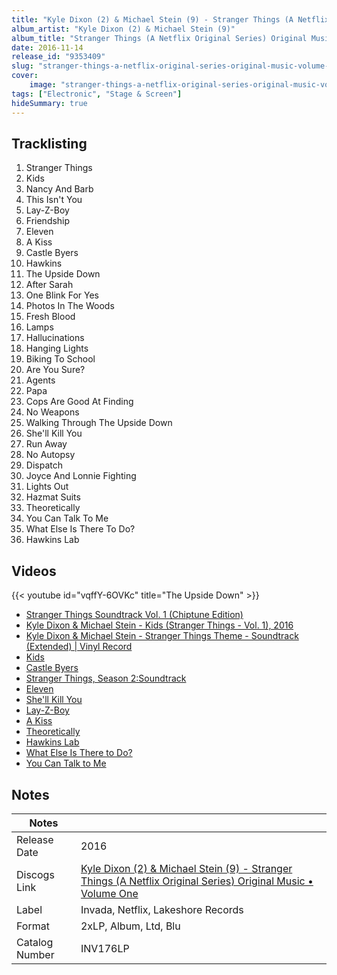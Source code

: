 ```yaml
---
title: "Kyle Dixon (2) & Michael Stein (9) - Stranger Things (A Netflix Original Series) Original Music • Volume One"
album_artist: "Kyle Dixon (2) & Michael Stein (9)"
album_title: "Stranger Things (A Netflix Original Series) Original Music • Volume One"
date: 2016-11-14
release_id: "9353409"
slug: "stranger-things-a-netflix-original-series-original-music-volume-one-9353409"
cover:
    image: "stranger-things-a-netflix-original-series-original-music-volume-one-9353409.jpg"
tags: ["Electronic", "Stage & Screen"]
hideSummary: true
---
```


## Tracklisting
1. Stranger Things
2. Kids
3. Nancy And Barb
4. This Isn't You
5. Lay-Z-Boy
6. Friendship
7. Eleven
8. A Kiss
9. Castle Byers
10. Hawkins
11. The Upside Down
12. After Sarah
13. One Blink For Yes
14. Photos In The Woods
15. Fresh Blood 
16. Lamps
17. Hallucinations
18. Hanging Lights
19. Biking To School
20. Are You Sure?
21. Agents
22. Papa
23. Cops Are Good At Finding
24. No Weapons
25. Walking Through The Upside Down
26. She'll Kill You
27. Run Away
28. No Autopsy
29. Dispatch
30. Joyce And Lonnie Fighting
31. Lights Out
32. Hazmat Suits
33. Theoretically
34. You Can Talk To Me
35. What Else Is There To Do?
36. Hawkins Lab

## Videos
{{< youtube id="vqffY-6OVKc" title="The Upside Down" >}}
- [Stranger Things Soundtrack Vol. 1 (Chiptune Edition)](https://www.youtube.com/watch?v=X8ngDjOqhAE)
- [Kyle Dixon & Michael Stein - Kids (Stranger Things - Vol. 1), 2016](https://www.youtube.com/watch?v=V2f5eHmMEdo)
- [Kyle Dixon & Michael Stein - Stranger Things Theme - Soundtrack (Extended) | Vinyl Record](https://www.youtube.com/watch?v=9O_lPBKrSeE)
- [Kids](https://www.youtube.com/watch?v=Ha2OcL_0gtM)
- [Castle Byers](https://www.youtube.com/watch?v=IFOldMEUCgU)
- [Stranger Things, Season 2:Soundtrack](https://www.youtube.com/watch?v=0B4g7PDcQzY)
- [Eleven](https://www.youtube.com/watch?v=Ap3W5rSpHDU)
- [She'll Kill You](https://www.youtube.com/watch?v=ly2ox8vP0Z0)
- [Lay-Z-Boy](https://www.youtube.com/watch?v=oVd9DKANMZo)
- [A Kiss](https://www.youtube.com/watch?v=Hnu1fBUjjMQ)
- [Theoretically](https://www.youtube.com/watch?v=eCmC9PcO4os)
- [Hawkins Lab](https://www.youtube.com/watch?v=sIKtdbETG9Q)
- [What Else Is There to Do?](https://www.youtube.com/watch?v=rzoQ6O-1FbM)
- [You Can Talk to Me](https://www.youtube.com/watch?v=rdNF1ekZF3E)

## Notes

| Notes          |             |
| ---------------| ----------- |
| Release Date   | 2016 |
| Discogs Link   | [Kyle Dixon (2) & Michael Stein (9) - Stranger Things (A Netflix Original Series) Original Music • Volume One](https://www.discogs.com/release/9353409) |
| Label          | Invada, Netflix, Lakeshore Records |
| Format         | 2xLP, Album, Ltd, Blu |
| Catalog Number | INV176LP |

